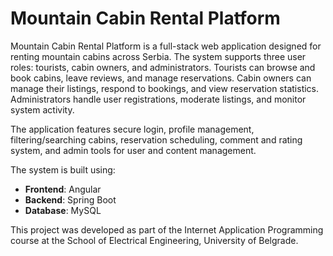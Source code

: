 # Mountain Cabin Rental Platform

Mountain Cabin Rental Platform is a full-stack web application designed for renting mountain cabins across Serbia. The system supports three user roles: tourists, cabin owners, and administrators. Tourists can browse and book cabins, leave reviews, and manage reservations. Cabin owners can manage their listings, respond to bookings, and view reservation statistics. Administrators handle user registrations, moderate listings, and monitor system activity.

The application features secure login, profile management, filtering/searching cabins, reservation scheduling, comment and rating system, and admin tools for user and content management.

The system is built using:
- **Frontend**: Angular
- **Backend**: Spring Boot
- **Database**: MySQL

This project was developed as part of the Internet Application Programming course at the School of Electrical Engineering, University of Belgrade.

